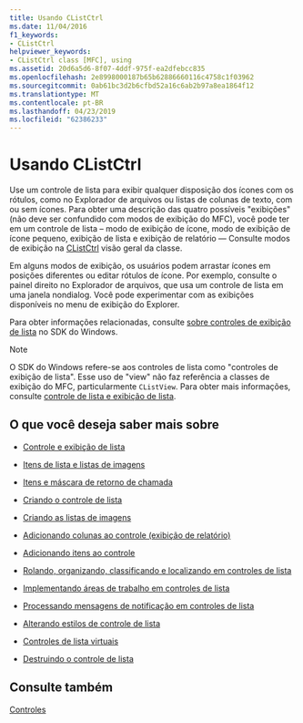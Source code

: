 ```yaml
---
title: Usando CListCtrl
ms.date: 11/04/2016
f1_keywords:
- CListCtrl
helpviewer_keywords:
- CListCtrl class [MFC], using
ms.assetid: 20d6a5d6-8f07-4ddf-975f-ea2dfebcc835
ms.openlocfilehash: 2e8998000187b65b62886660116c4758c1f03962
ms.sourcegitcommit: 0ab61bc3d2b6cfbd52a16c6ab2b97a8ea1864f12
ms.translationtype: MT
ms.contentlocale: pt-BR
ms.lasthandoff: 04/23/2019
ms.locfileid: "62386233"
---
```

# <a name="using-clistctrl"></a>Usando CListCtrl

Use um controle de lista para exibir qualquer disposição dos ícones com os rótulos, como no Explorador de arquivos ou listas de colunas de texto, com ou sem ícones. Para obter uma descrição das quatro possíveis "exibições" (não deve ser confundido com modos de exibição do MFC), você pode ter em um controle de lista – modo de exibição de ícone, modo de exibição de ícone pequeno, exibição de lista e exibição de relatório — Consulte modos de exibição na [CListCtrl](../mfc/reference/clistctrl-class.md) visão geral da classe.

Em alguns modos de exibição, os usuários podem arrastar ícones em posições diferentes ou editar rótulos de ícone. Por exemplo, consulte o painel direito no Explorador de arquivos, que usa um controle de lista em uma janela nondialog. Você pode experimentar com as exibições disponíveis no menu de exibição do Explorer.

Para obter informações relacionadas, consulte [sobre controles de exibição de lista](/windows/desktop/Controls/list-view-controls-overview) no SDK do Windows.

> [!NOTE]
>  O SDK do Windows refere-se aos controles de lista como "controles de exibição de lista". Esse uso de "view" não faz referência a classes de exibição do MFC, particularmente `CListView`. Para obter mais informações, consulte [controle de lista e exibição de lista](../mfc/list-control-and-list-view.md).

## <a name="what-do-you-want-to-know-more-about"></a>O que você deseja saber mais sobre

- [Controle e exibição de lista](../mfc/list-control-and-list-view.md)

- [Itens de lista e listas de imagens](../mfc/list-items-and-image-lists.md)

- [Itens e máscara de retorno de chamada](../mfc/callback-items-and-the-callback-mask.md)

- [Criando o controle de lista](../mfc/creating-the-list-control.md)

- [Criando as listas de imagens](../mfc/creating-the-image-lists.md)

- [Adicionando colunas ao controle (exibição de relatório)](../mfc/adding-columns-to-the-control-report-view.md)

- [Adicionando itens ao controle](../mfc/adding-items-to-the-control.md)

- [Rolando, organizando, classificando e localizando em controles de lista](../mfc/scrolling-arranging-sorting-and-finding-in-list-controls.md)

- [Implementando áreas de trabalho em controles de lista](../mfc/implementing-working-areas-in-list-controls.md)

- [Processando mensagens de notificação em controles de lista](../mfc/processing-notification-messages-in-list-controls.md)

- [Alterando estilos de controle de lista](../mfc/changing-list-control-styles.md)

- [Controles de lista virtuais](../mfc/virtual-list-controls.md)

- [Destruindo o controle de lista](../mfc/destroying-the-list-control.md)

## <a name="see-also"></a>Consulte também

[Controles](../mfc/controls-mfc.md)
